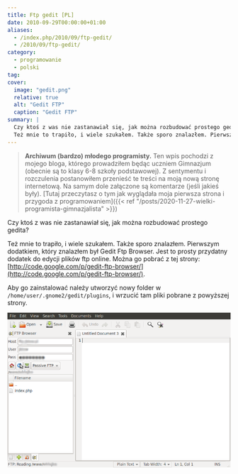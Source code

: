 ```yaml
---
title: Ftp gedit [PL]
date: 2010-09-29T00:00:00+01:00
aliases:
  - /index.php/2010/09/ftp-gedit/
  - /2010/09/ftp-gedit/
category:
  - programowanie
  - polski
tag:
cover:
  image: "gedit.png"
  relative: true
  alt: "Gedit FTP"
  caption: "Gedit FTP"
summary: |
  Czy ktoś z was nie zastanawiał się, jak można rozbudować prostego gedita?
  Też mnie to trapiło, i wiele szukałem. Także sporo znalazłem. Pierwszym dodatkiem, który znalazłem był Gedit Ftp Browser.
---
```


> **Archiwum (bardzo) młodego programisty.** Ten wpis pochodzi z mojego bloga, którego prowadziłem będąc uczniem Gimnazjum (obecnie są to klasy 6-8 szkoły podstawowej). Z sentymentu i rozczulenia postanowiłem przenieść te treści na moją nową stronę internetową. Na samym dole załączone są komentarze (jeśli jakieś były). [Tutaj przeczytasz o tym jak wyglądała moja pierwsza strona i przygoda z programowaniem]({{< ref "/posts/2020-11-27-wielki-programista-gimnazjalista" >}})
> 


Czy ktoś z was nie zastanawiał się, jak można rozbudować prostego gedita?

Też mnie to trapiło, i wiele szukałem. Także sporo znalazłem. Pierwszym dodatkiem, który znalazłem był Gedit Ftp Browser. Jest to prosty przydatny dodatek do edycji plików ftp online. Można go pobrać z tej strony: [http://code.google.com/p/gedit-ftp-browser/](http://code.google.com/p/gedit-ftp-browser/). 

Aby go zainstalować należy utworzyć nowy folder w `/home/user/.gnome2/gedit/plugins`, i wrzucić tam pliki pobrane z powyższej strony.

![Gedit FTP](gedit.png)
